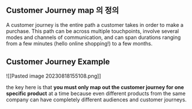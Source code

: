 
## Customer Journey map 의 정의

A customer journey is the entire path a customer takes in order to make a purchase. This path can be across multiple touchpoints, involve several modes and channels of communication, and can span durations ranging from a few minutes (hello online shopping!) to a few months.

## Customer Journey Example
![[Pasted image 20230818155108.png]]


the key here is that **you must only map out the customer journey for one specific product** at a time because even different products from the same company can have completely different audiences and customer journeys.